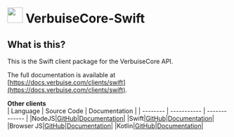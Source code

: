 # <img src="https://avatars.githubusercontent.com/u/118225821?s=200&v=4" style="height: 35px"> VerbuiseCore-Swift

## What is this?

This is the Swift client package for the VerbuiseCore API.

The full documentation is available at [https://docs.verbuise.com/clients/swift](https://docs.verbuise.com/clients/swift).

**Other clients**<br>
| Language | Source Code | Documentation |
| -------- | ----------- | ------------- |
|NodeJS|[GitHub](https://github.com/verbuise/VerbuiseCore-Node)|[Documentation](https://docs.verbuise.com/clients/node)|
|Swift|[GitHub](https://github.com/verbuise/VerbuiseCore-Swift)|[Documentation](https://docs.verbuise.com/clients/swift)|
|Browser JS|[GitHub](https://github.com/verbuise/VerbuiseCore-Web)|[Documentation](https://docs.verbuise.com/clients/web)|
|Kotlin|[GitHub](https://github.com/verbuise/VerbuiseCore-Kotlin)|[Documentation](https://docs.verbuise.com/clients/kotlin)|
